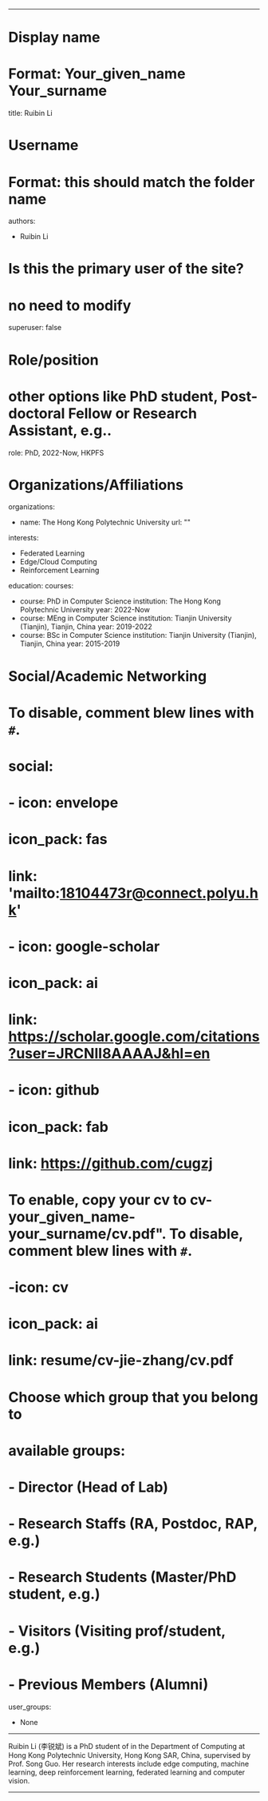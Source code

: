 
---
# Display name
# Format: Your_given_name Your_surname 
title: Ruibin Li

# Username
# Format: this should match the folder name
authors:
- Ruibin Li

# Is this the primary user of the site?
# no need to modify 
superuser: false

# Role/position
# other options like PhD student, Post-doctoral Fellow or Research Assistant, e.g..
role: PhD, 2022-Now, HKPFS

# Organizations/Affiliations
organizations:
- name: The Hong Kong Polytechnic University
  url: ""

interests:
- Federated Learning
- Edge/Cloud Computing
- Reinforcement Learning

education:
  courses:
  - course: PhD in Computer Science
    institution: The Hong Kong Polytechnic University
    year: 2022-Now
  - course: MEng in Computer Science
    institution: Tianjin University (Tianjin), Tianjin, China
    year: 2019-2022
  - course: BSc in Computer Science
    institution: Tianjin University (Tianjin), Tianjin, China
    year: 2015-2019

# Social/Academic Networking
# To disable, comment blew lines with `#`.
# social:
# - icon: envelope
#  icon_pack: fas
#  link: 'mailto:18104473r@connect.polyu.hk'
# - icon: google-scholar
#  icon_pack: ai
#  link: https://scholar.google.com/citations?user=JRCNlI8AAAAJ&hl=en
# - icon: github
#  icon_pack: fab
#  link: https://github.com/cugzj

# To enable, copy your cv to cv-your_given_name-your_surname/cv.pdf". To disable, comment blew lines with `#`.
# -icon: cv
# icon_pack: ai
# link: resume/cv-jie-zhang/cv.pdf

# Choose which group that you belong to
#  available groups:
#  - Director (Head of Lab)
#  - Research Staffs (RA, Postdoc, RAP, e.g.)
#  - Research Students (Master/PhD student, e.g.)
#  - Visitors (Visiting prof/student, e.g.)
#  - Previous Members (Alumni)
user_groups:
- None
---

Ruibin Li (李锐斌) is a PhD student of in the Department of Computing at Hong Kong Polytechnic University, Hong Kong SAR, China, supervised by Prof. Song Guo. Her research interests include edge computing, machine learning, deep reinforcement learning, federated learning and computer vision.

---

